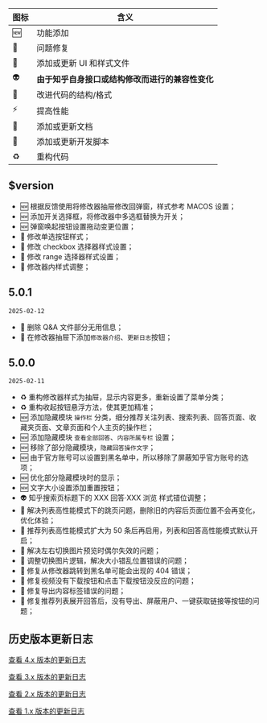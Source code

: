| 图标 | 含义                                             |
| ---- | ------------------------------------------------ |
| 🆕   | 功能添加                                         |
| 🐞   | 问题修复                                         |
| 💄   | 添加或更新 UI 和样式文件                         |
| 👽   | **由于知乎自身接口或结构修改而进行的兼容性变化** |
| 🎨   | 改进代码的结构/格式                              |
| ⚡   | 提高性能                                         |
| 📝   | 添加或更新文档                                   |
| 🔨   | 添加或更新开发脚本                               |
| ♻️   | 重构代码                                         |

## $version

- 🆕 根据反馈使用将修改器抽屉修改回弹窗，样式参考 MACOS 设置；
- 🆕 添加开关选择框，将修改器中多选框替换为开关；
- 🆕 弹窗唤起按钮设置拖动变更位置；
- 💄 修改单选按钮样式；
- 💄 修改 checkbox 选择器样式设置；
- 💄 修改 range 选择器样式设置；
- 💄 修改器内样式调整；

## 5.0.1

`2025-02-12`

- 📝 删除 Q&A 文件部分无用信息；
- 📝 在修改器抽屉下添加`修改器介绍`、`更新日志`按钮；

## 5.0.0

`2025-02-11`

- ♻️ 重构修改器样式为抽屉，显示内容更多，重新设置了菜单分类；
- ♻️ 重构收起按钮悬浮方法，使其更加精准；
- 🆕 添加隐藏模块 `操作栏` 分类，细分推荐关注列表、搜索列表、回答页面、收藏夹页面、文章页面和个人主页的操作栏；
- 🆕 添加隐藏模块 `查看全部回答`、`内容所属专栏` 设置；
- 🆕 移除了部分隐藏模块，`隐藏回答操作文字`；
- 🆕 由于官方账号可以设置到黑名单中，所以移除了屏蔽知乎官方账号的选项；
- 🆕 优化部分隐藏模块时的显示；
- 🆕 文字大小设置添加重置按钮；
- 👽 知乎搜索页标题下的 XXX 回答·XXX 浏览 样式错位调整；
- 🐞 解决列表高性能模式下的跳页问题，删除旧的内容后页面位置不会再变化，优化体验；
- 🐞 推荐列表高性能模式扩大为 50 条后再启用，列表和回答高性能模式默认开启；
- 🐞 解决左右切换图片预览时偶尔失效的问题；
- 🐞 调整切换图片逻辑，解决大小错乱位置错误的问题；
- 🐞 修复从修改器跳转到黑名单可能会出现的 404 错误；
- 🐞 修复视频没有下载按钮和点击下载按钮没反应的问题；
- 🐞 修复导出内容标签错误的问题；
- 🐞 修复推荐列表展开回答后，没有导出、屏蔽用户、一键获取链接等按钮的问题；

## 历史版本更新日志

[查看 4.x 版本的更新日志](https://github.com/liuyubing233/zhihu-custom/blob/v4.25.0/CHANGELOG.md)

[查看 3.x 版本的更新日志](https://github.com/liuyubing233/zhihu-custom/blob/v3.16.7/CHANGELOG.md)

[查看 2.x 版本的更新日志](https://github.com/liuyubing233/zhihu-custom/blob/v2.8.0/development/changelog.md)

[查看 1.x 版本的更新日志](https://github.com/liuyubing233/zhihu-custom/blob/v1.8.0/doc/changelog.md)
